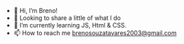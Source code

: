 - 👋 Hi, I’m Breno!
- 👀 Looking to share a little of what I do
- 🌱 I’m currently learning JS, Html & CSS.
- 📫 How to reach me brenosouzatavares2003@gmail.com
